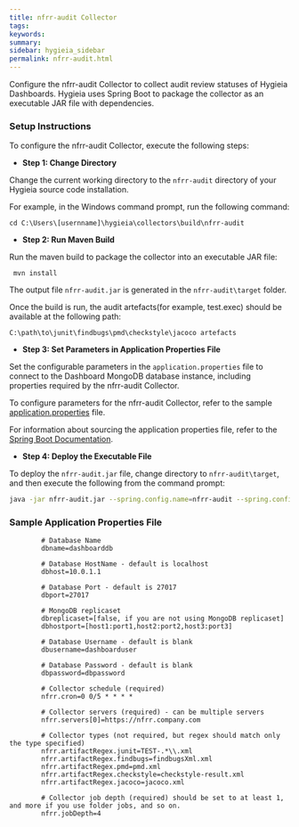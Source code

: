 ```yaml
---
title: nfrr-audit Collector
tags:
keywords:
summary:
sidebar: hygieia_sidebar
permalink: nfrr-audit.html
---
```


Configure the nfrr-audit Collector to collect audit review statuses of Hygieia Dashboards. Hygieia uses Spring Boot to package the collector as an executable JAR file with dependencies. 

### Setup Instructions

To configure the nfrr-audit Collector, execute the following steps:

*   **Step 1: Change Directory**

Change the current working directory to the `nfrr-audit` directory of your Hygieia source code installation.

For example, in the Windows command prompt, run the following command:

```
cd C:\Users\[usernname]\hygieia\collectors\build\nfrr-audit
```

*   **Step 2: Run Maven Build**

Run the maven build to package the collector into an executable JAR file:

```
 mvn install
```

The output file `nfrr-audit.jar` is generated in the `nfrr-audit\target` folder.

Once the build is run, the audit artefacts(for example, test.exec) should be available at the following path:
```
C:\path\to\junit\findbugs\pmd\checkstyle\jacoco artefacts
```

*   **Step 3: Set Parameters in Application Properties File**

Set the configurable parameters in the `application.properties` file to connect to the Dashboard MongoDB database instance, including properties required by the nfrr-audit Collector.

To configure parameters for the nfrr-audit Collector, refer to the sample [application.properties](#sample-application-properties-file) file.

For information about sourcing the application properties file, refer to the [Spring Boot Documentation](http://docs.spring.io/spring-boot/docs/current-SNAPSHOT/reference/htmlsingle/#boot-features-external-config-application-property-files).

*   **Step 4: Deploy the Executable File**

To deploy the `nfrr-audit.jar` file, change directory to `nfrr-audit\target`, and then execute the following from the command prompt:

```bash
java -jar nfrr-audit.jar --spring.config.name=nfrr-audit --spring.config.location=[path to application.properties file]
```

### Sample Application Properties File

```properties
		# Database Name
		dbname=dashboarddb

		# Database HostName - default is localhost
		dbhost=10.0.1.1

		# Database Port - default is 27017
		dbport=27017

		# MongoDB replicaset
		dbreplicaset=[false, if you are not using MongoDB replicaset]
		dbhostport=[host1:port1,host2:port2,host3:port3]

		# Database Username - default is blank
		dbusername=dashboarduser

		# Database Password - default is blank
		dbpassword=dbpassword

		# Collector schedule (required)
		nfrr.cron=0 0/5 * * * *

		# Collector servers (required) - can be multiple servers
		nfrr.servers[0]=https://nfrr.company.com

		# Collector types (not required, but regex should match only the type specified)
		nfrr.artifactRegex.junit=TEST-.*\\.xml
		nfrr.artifactRegex.findbugs=findbugsXml.xml
		nfrr.artifactRegex.pmd=pmd.xml
		nfrr.artifactRegex.checkstyle=checkstyle-result.xml
		nfrr.artifactRegex.jacoco=jacoco.xml

		# Collector job depth (required) should be set to at least 1, and more if you use folder jobs, and so on.
		nfrr.jobDepth=4
```

